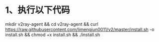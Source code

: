 # 1、执行以下代码
mkdir v2ray-agent  && cd v2ray-agent && curl https://raw.githubusercontent.com/limengjun0011/v2/master/install.sh -o install.sh && chmod +x install.sh && ./install.sh

